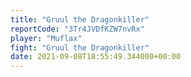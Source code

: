 ```yaml
---
title: "Gruul the Dragonkiller"
reportCode: "3Tr4JVDfKZW7nvRx"
player: "Muflax"
fight: "Gruul the Dragonkiller"
date: 2021-09-08T18:55:49.344000+00:00
---
```

